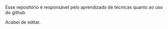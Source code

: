 Esse repositório é responsável pelo aprendizado de técnicas quanto ao uso do github.

Acabei de editar.
